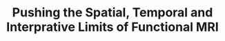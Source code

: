 ---
title: "Pushing the Spatial, Temporal and Interprative Limits of Functional MRI"
project_id: 
date: 
conference_id: ""
presenters:
   - peter_bandettini
summary: "<p>Yale School of Medicine, New Haven, CT</p>"
file: /assets/presentations/T83.ppt
filename: T83.ppt
layout: presentation
---